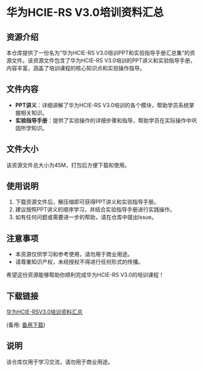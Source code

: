 # 华为HCIE-RS V3.0培训资料汇总

## 资源介绍

本仓库提供了一份名为“华为HCIE-RS V3.0培训PPT和实验指导手册汇总集”的资源文件。该资源文件包含了华为HCIE-RS V3.0培训的PPT讲义和实验指导手册，内容丰富，涵盖了培训课程的核心知识点和实验操作指导。

## 文件内容

- **PPT讲义**：详细讲解了华为HCIE-RS V3.0培训的各个模块，帮助学员系统掌握相关知识。
- **实验指导手册**：提供了实验操作的详细步骤和指导，帮助学员在实际操作中巩固所学知识。

## 文件大小

该资源文件总大小为45M，打包后方便下载和使用。

## 使用说明

1. 下载资源文件后，解压缩即可获得PPT讲义和实验指导手册。
2. 建议按照PPT讲义的顺序学习，并结合实验指导手册进行实践操作。
3. 如有任何问题或需要进一步的帮助，请在仓库中提出Issue。

## 注意事项

- 本资源仅供学习和参考使用，请勿用于商业用途。
- 请尊重知识产权，未经授权不得进行任何形式的传播。

希望这份资源能够帮助你顺利完成华为HCIE-RS V3.0的培训课程！

## 下载链接
[华为HCIE-RSV3.0培训资料汇总](https://pan.quark.cn/s/84f214d117ed) 

(备用: [备用下载](https://pan.baidu.com/s/1Wp6qv9_xRrtUPJ2SWwfKQg?pwd=1234))

## 说明

该仓库仅用于学习交流，请勿用于商业用途。
